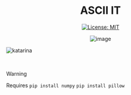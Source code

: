 <div align="center">
  
# ASCII IT
[![License: MIT](https://img.shields.io/badge/License-MIT-yellow.svg)](https://opensource.org/licenses/MIT)

![image](https://github.com/user-attachments/assets/e4906759-5dfd-43aa-a742-b05d2807156d)


</div>

![katarina](https://github.com/user-attachments/assets/bc8193c6-0dd9-48aa-adf5-871337021cc2)

<br>


> [!WARNING]  
> Requires `pip install numpy` `pip install pillow`


